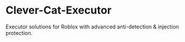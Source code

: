 # Clever-Cat-Executor
Executor solutions for Roblox with advanced anti-detection &amp; injection protection.
